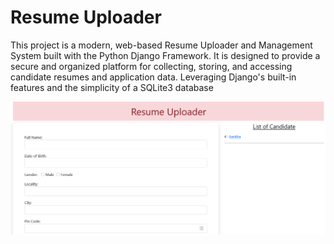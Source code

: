# Resume Uploader
This project is a modern, web-based Resume Uploader and Management System built with the Python Django Framework. 
It is designed to provide a secure and organized platform for collecting, storing, and accessing candidate resumes and application data.
​Leveraging Django's built-in features and the simplicity of a SQLite3 database 


![image alt](https://github.com/kmbarkharajput/Resume_Uploader/blob/eafab0a9a687e7341b9029c93b2f0a435349b75e/Screenshot%202025-10-11%20at%2002-53-47%20Resume%20Uploader.png)
